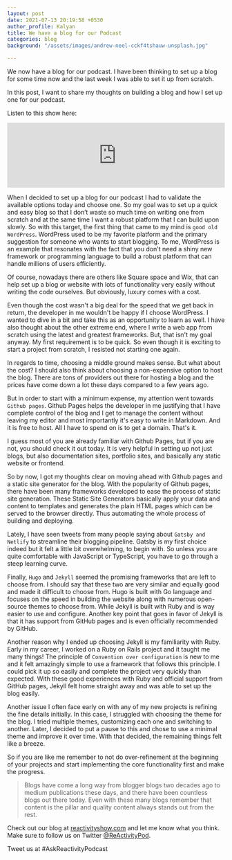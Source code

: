```yaml
---
layout: post
date: 2021-07-13 20:19:58 +0530
author_profile: Kalyan
title: We have a blog for our Podcast
categories: blog
background: "/assets/images/andrew-neel-cckf4tshauw-unsplash.jpg"

---
```

We now have a blog for our podcast. I have been thinking to set up a blog for some time now and the last week I was able to set it up from scratch.

In this post, I want to share my thoughts on building a blog and how I set up one for our podcast.

Listen to this show here:
<iframe src="https://anchor.fm/reactivity/embed/episodes/4-We-have-a-blog-e14e4g3" width="100%" frameborder="0" scrolling="no"></iframe>

When I decided to set up a blog for our podcast I had to validate the available options today and choose one. So my goal was to set up a quick and easy blog so that I don’t waste so much time on writing one from scratch and at the same time I want a robust platform that I can build upon slowly. So with this target, the first thing that came to my mind is `good old WordPress`. WordPress used to be my favorite platform and the primary suggestion for someone who wants to start blogging. To me, WordPress is an example that resonates with the fact that you don't need a shiny new framework or programming language to build a robust platform that can handle millions of users efficiently.

Of course, nowadays there are others like Square space and Wix, that can help set up a blog or website with lots of functionality very easily without writing the code ourselves. But obviously, luxury comes with a cost.

Even though the cost wasn't a big deal for the speed that we get back in return, the developer in me wouldn't be happy if I choose WordPress. I wanted to dive in a bit and take this as an opportunity to learn as well. I have also thought about the other extreme end, where I write a web app from scratch using the latest and greatest frameworks. But, that isn't my goal anyway. My first requirement is to be quick. So even though it is exciting to start a project from scratch, I resisted not starting one again.

In regards to time, choosing a middle ground makes sense. But what about the cost? I should also think about choosing a non-expensive option to host the blog. There are tons of providers out there for hosting a blog and the prices have come down a lot these days compared to a few years ago.

But in order to start with a minimum expense, my attention went towards `Github pages`. Github Pages helps the developer in me justifying that I have complete control of the blog and I get to manage the content without leaving my editor and most importantly it's easy to write in Markdown. And it is free to host. All I have to spend on is to get a domain. That's it.

I guess most of you are already familiar with Github Pages, but if you are not, you should check it out today. It is very helpful in setting up not just blogs, but also documentation sites, portfolio sites, and basically any static website or frontend.

So by now, I got my thoughts clear on moving ahead with Github pages and a static site generator for the blog. With the popularity of Github pages, there have been many frameworks developed to ease the process of static site generation. These Static Site Generators basically apply your data and content to templates and generates the plain HTML pages which can be served to the browser directly. Thus automating the whole process of building and deploying. 

Lately, I have seen tweets from many people saying about `Gatsby and Netlify` to streamline their blogging pipeline. Gatsby is my first choice indeed but it felt a little bit overwhelming, to begin with. So unless you are quite comfortable with JavaScript or TypeScript, you have to go through a steep learning curve.

Finally, `Hugo` and `Jekyll` seemed the promising frameworks that are left to choose from. I should say that these two are very similar and equally good and made it difficult to choose from. Hugo is built with Go language and focuses on the speed in building the website along with numerous open-source themes to choose from. While Jekyll is built with Ruby and is way easier to use and configure. Another key point that goes in favor of Jekyll is that it has support from GitHub pages and is even officially recommended by GitHub.

Another reason why I ended up choosing Jekyll is my familiarity with Ruby. Early in my career, I worked on a Ruby on Rails project and it taught me many things! The principle of `Convention over configuration` is new to me and it felt amazingly simple to use a framework that follows this principle. I could pick it up so easily and complete the project very quickly than expected. With these good experiences with Ruby and official support from GitHub pages, Jekyll felt home straight away and was able to set up the blog easily.

Another issue I often face early on with any of my new projects is refining the fine details initially. In this case, I struggled with choosing the theme for the blog. I tried multiple themes, customizing each one and switching to another. Later, I decided to put a pause to this and chose to use a minimal theme and improve it over time. With that decided, the remaining things felt like a breeze.

So if you are like me remember to not do over-refinement at the beginning of your projects and start implementing the core functionality first and make the progress.

> Blogs have come a long way from blogger blogs two decades ago to medium publications these days, and there have been countless blogs out there today. Even with these many blogs remember that content is the pillar and quality content always stands out from the rest.

Check out our blog at [reactivityshow.com](http://reactivityshow.com) and let me know what you think. Make sure to follow us on Twitter [@ReActivityPod](https://twitter.com/reactivitypod).

Tweet us at #AskReactivityPodcast